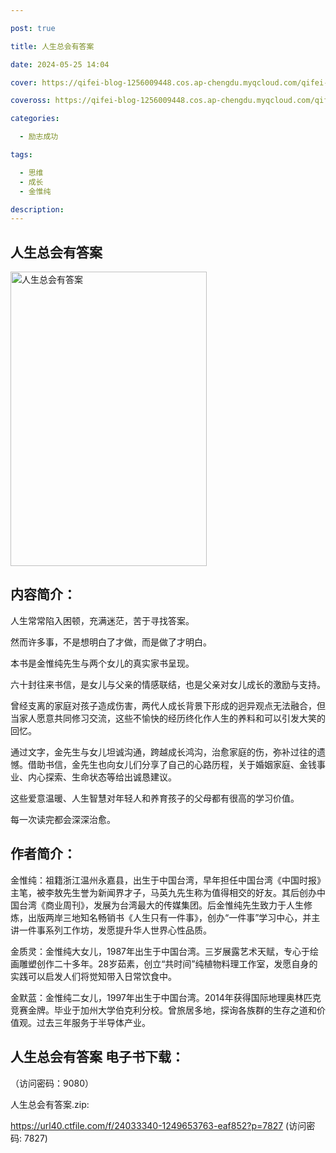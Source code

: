 ```yaml
---

post: true

title: 人生总会有答案

date: 2024-05-25 14:04

cover: https://qifei-blog-1256009448.cos.ap-chengdu.myqcloud.com/qifei-blog/66040c6e9f345e8d03a9b9a5.jpg

coveross: https://qifei-blog-1256009448.cos.ap-chengdu.myqcloud.com/qifei-blog/66040c6e9f345e8d03a9b9a5.jpg

categories:

  - 励志成功

tags:

  - 思维
  - 成长
  - 金惟纯

description:
---
```


## 人生总会有答案
<img alt="人生总会有答案 " class="aligncenter loaded" data-was-processed="true" decoding="async" fetchpriority="high" height="471" src="https://qifei-blog-1256009448.cos.ap-chengdu.myqcloud.com/qifei-blog/66040c6e9f345e8d03a9b9a5.jpg " style="cursor: zoom-in;" width="314"/>

## 内容简介：

人生常常陷入困顿，充满迷茫，苦于寻找答案。

然而许多事，不是想明白了才做，而是做了才明白。

本书是金惟纯先生与两个女儿的真实家书呈现。

六十封往来书信，是女儿与父亲的情感联结，也是父亲对女儿成长的激励与支持。

曾经支离的家庭对孩子造成伤害，两代人成长背景下形成的迥异观点无法融合，但当家人愿意共同修习交流，这些不愉快的经历终化作人生的养料和可以引发大笑的回忆。

通过文字，金先生与女儿坦诚沟通，跨越成长鸿沟，治愈家庭的伤，弥补过往的遗憾。借助书信，金先生也向女儿们分享了自己的心路历程，关于婚姻家庭、金钱事业、内心探索、生命状态等给出诚恳建议。

这些爱意温暖、人生智慧对年轻人和养育孩子的父母都有很高的学习价值。

每一次读完都会深深治愈。

## 作者简介：

金惟纯：祖籍浙江温州永嘉县，出生于中国台湾，早年担任中国台湾《中国时报》主笔，被李敖先生誉为新闻界才子，马英九先生称为值得相交的好友。其后创办中国台湾《商业周刊》，发展为台湾最大的传媒集团。后金惟纯先生致力于人生修炼，出版两岸三地知名畅销书《人生只有一件事》，创办“一件事”学习中心，并主讲一件事系列工作坊，发愿提升华人世界心性品质。

金质灵：金惟纯大女儿，1987年出生于中国台湾。三岁展露艺术天赋，专心于绘画雕塑创作二十多年。28岁茹素，创立“共时间”纯植物料理工作室，发愿自身的实践可以启发人们将觉知带入日常饮食中。

金默蓝：金惟纯二女儿，1997年出生于中国台湾。2014年获得国际地理奥林匹克竞赛金牌。毕业于加州大学伯克利分校。曾旅居多地，探询各族群的生存之道和价值观。过去三年服务于半导体产业。

## 人生总会有答案 电子书下载：

 （访问密码：9080）

人生总会有答案.zip: 

https://url40.ctfile.com/f/24033340-1249653763-eaf852?p=7827 (访问密码: 7827)
